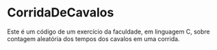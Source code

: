 # CorridaDeCavalos
Este é um código de um exercício da faculdade, em linguagem C, sobre contagem aleatória dos tempos dos cavalos em uma corrida.
